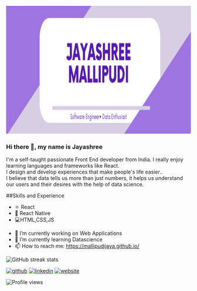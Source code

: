 [<img src='https://github.com/Mallipudijaya/Mallipudijaya/blob/main/JayashreeMallipudi.png' height='350' width='1000'>](https://mallipudijaya.github.io/)

### Hi there 👋, my name is Jayashree

I'm a self-taught passionate Front End developer from India. I really enjoy learning languages and frameworks like React.<br/>
I design and develop experiences that make people's life easier..<br/>
I believe that data tells us more than just numbers, it helps us understand our users and their desires with the help of data science.

##Skills and Experience
* ⚛ React
* 📱 React Native
* 💻HTML,CSS,JS
- 🔭 I’m currently working on  Web Applications 
- 🌱 I’m currently learning Datascience 
- 📫 How to reach me: https://mallipudijaya.github.io/ 


![GitHub streak stats](https://github-readme-streak-stats.herokuapp.com/?user=Mallipudijaya)  

[<img src='https://cdn.jsdelivr.net/npm/simple-icons@3.0.1/icons/github.svg' alt='github' height='40'>](https://github.com/Mallipudijaya)  [<img src='https://cdn.jsdelivr.net/npm/simple-icons@3.0.1/icons/linkedin.svg' alt='linkedin' height='40'>](https://www.linkedin.com/in/jaya-shree-21647b138/)  [<img src='https://cdn.jsdelivr.net/npm/simple-icons@3.0.1/icons/icloud.svg' alt='website' height='40'>](https://mallipudijaya.github.io/)  


![Profile views](https://gpvc.arturio.dev/Mallipudijaya)  
